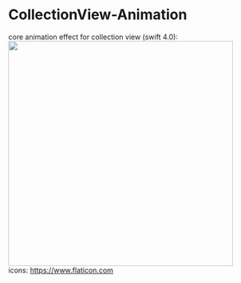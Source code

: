 # CollectionView-Animation
core animation effect for collection view (swift 4.0): <br />
<img height="450" src="https://user-images.githubusercontent.com/36310714/47440659-e7521e00-d7ae-11e8-88db-68b97ce0c516.gif">
<br />
icons: https://www.flaticon.com
